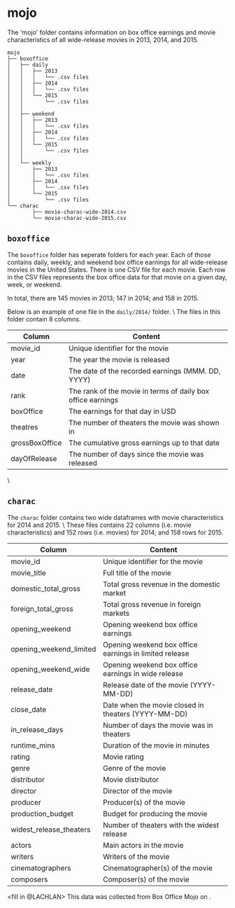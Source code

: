 # mojo

The 'mojo' folder contains information on box office earnings and movie characteristics of all wide-release movies in 2013, 2014, and 2015.

```
mojo
├── boxoffice
│   ├── daily
│   │   ├── 2013 
│   │   │   └── .csv files
│   │   ├── 2014
│   │   │   └── .csv files
│   │   └── 2015                                               
│   │       └── .csv files
│   │
│   ├── weekend    
│   │   ├── 2013 
│   │   │   └── .csv files
│   │   ├── 2014
│   │   │   └── .csv files
│   │   └── 2015                                               
│   │       └── .csv files
│   │
│   └── weekly
│       ├── 2013 
│       │   └── .csv files
│       ├── 2014
│       │   └── .csv files
│       └── 2015                                               
│           └── .csv files
└── charac
        ├── movie-charac-wide-2014.csv
        └── movie-charac-wide-2015.csv       
```

## `boxoffice`

The `boxoffice` folder has seperate folders for each year.
Each of those contains daily, weekly, and weekend box office earnings for all wide-release movies in the United States. 
There is one CSV file for each movie.
Each row in the CSV files represents the box office data for that movie on a given day, week, or weekend.

In total, there are 145 movies in 2013; 147 in 2014; and 158 in 2015.

Below is an example of one file in the `daily/2014/` folder. \\
The files in this folder contain 8 columns.

| Column          | Content                                                      |
|-----------------|--------------------------------------------------------------|
| movie_id        | Unique identifier for the movie                              |
| year            | The year the movie is released                               |
| date            | The date of the recorded earnings (MMM. DD, YYYY)    |
| rank            | The rank of the movie in terms of daily box office earnings  |
| boxOffice       | The earnings for that day in USD                             |
| theatres        | The number of theaters the movie was shown in                |
| grossBoxOffice  | The cumulative gross earnings up to that date                |
| dayOfRelease    | The number of days since the movie was released              |                                           | 
\\ 

## `charac`
The `charac` folder contains two wide dataframes with movie characteristics for 2014 and 2015. \\
These files contains 22 columns (i.e. movie characteristics) and 152 rows (i.e. movies) for 2014; and 158 rows for 2015.

| Column                   | Content                                                |
| ------------------------ | ------------------------------------------------------ |
| movie_id                 | Unique identifier for the movie                        |
| movie_title              | Full title of the movie                                |
| domestic_total_gross     | Total gross revenue in the domestic market             |
| foreign_total_gross      | Total gross revenue in foreign markets                 |
| opening_weekend          | Opening weekend box office earnings                    |
| opening_weekend_limited  | Opening weekend box office earnings in limited release |
| opening_weekend_wide     | Opening weekend box office earnings in wide release    |
| release_date             | Release date of the movie (YYYY-MM-DD)                 |
| close_date               | Date when the movie closed in theaters (YYYY-MM-DD)    |
| in_release_days          | Number of days the movie was in theaters               |
| runtime_mins             | Duration of the movie in minutes                       |
| rating                   | Movie rating                                           |
| genre                    | Genre of the movie                                     |
| distributor              | Movie distributor                                      |
| director                 | Director of the movie                                  |
| producer                 | Producer(s) of the movie                               |
| production_budget        | Budget for producing the movie                         |
| widest_release_theaters  | Number of theaters with the widest release             |
| actors                   | Main actors in the movie                               |
| writers                  | Writers of the movie                                   |
| cinematographers         | Cinematographer(s) of the movie                        |
| composers                | Composer(s) of the movie                               |

<fill in @LACHLAN>
This data was collected from Box Office Mojo <link> on <date>. 